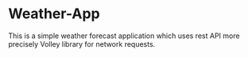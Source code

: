 # Weather-App
This is a simple weather forecast application which uses rest API more precisely Volley library for network requests. 
